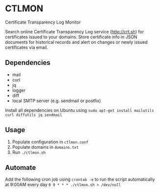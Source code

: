 # CTLMON
Certificate Transparency Log Monitor

Search online Certificate Transparency Log service (http://crt.sh) for certificates issued to your domains.
Store certificate info in JSON documents for historical records and alert on changes or newly issued certificates via email.

## Dependencies
* mail
* curl
* jq
* logger
* diff
* local SMTP server (e.g. sendmail or postfix)

Install all dependencies on Ubuntu using `sudo apt-get install mailutils curl diffutils jq sendmail`

## Usage
1. Populate configuration in `ctlmon.conf`
2. Populate domains in `domains.txt`
2. Run `./ctlmon.sh`

## Automate
Add the following cron job using `crontab -e` to run the script automatically at 9:00AM every day
`0 9 * * * ./ctlmon.sh > /dev/null`